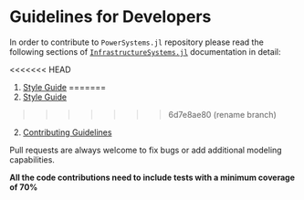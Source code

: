 # Guidelines for Developers

In order to contribute to `PowerSystems.jl` repository please read the following sections of
[`InfrastructureSystems.jl`](https://github.com/NREL-Sienna/InfrastructureSystems.jl)
documentation in detail:

<<<<<<< HEAD
1. [Style Guide](https://nrel-Sienna.github.io/InfrastructureSystems.jl/stable/style/)
=======
1. [Style Guide](https://nrel-siip.github.io/InfrastructureSystems.jl/stable/style/)
>>>>>>> 6d7e8ae80 (rename branch)
2. [Contributing Guidelines](https://github.com/NREL-Sienna/PowerSystems.jl/blob/main/CONTRIBUTING.md)

Pull requests are always welcome to fix bugs or add additional modeling capabilities.

**All the code contributions need to include tests with a minimum coverage of 70%**
